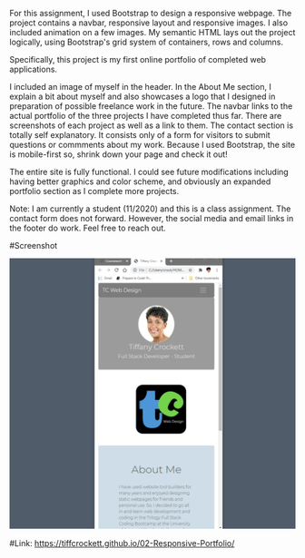 For this assignment, I used Bootstrap to design a responsive webpage.  The project contains a navbar, responsive layout and responsive images. I also included animation on a few images.  My semantic HTML lays out the project logically, using Bootstrap's grid system of containers, rows and columns. 

Specifically, this project is my first online portfolio of completed web applications. 

I included an image of myself in the header.  In the About Me section, I explain a bit about myself and also showcases a logo that I designed in preparation of possible freelance work in the future. The navbar links to the actual portfolio of the three projects I have completed thus far.  There are screenshots of each project as well as a link to them. The contact section is totally self explanatory.  It consists only of a form for visitors to submit questions or commments about my work. Because I used Bootstrap, the site is mobile-first so, shrink down your page and check it out!

The entire site is fully functional. I could see future modifications including having better graphics and color scheme, and obviously an expanded portfolio section as I complete more projects. 

Note:  I am currently a student (11/2020) and this is a class assignment.  The contact form does not forward.  However, the social media and email links in the footer do work. Feel free to reach out.

#Screenshot

![images](https://github.com/tiffcrockett/02-Responsive-Portfolio/blob/3d9e35fd585291c18535511b54a7efe98d2be226/assets/images/ptfolioScrnshot.png)


#Link: https://tiffcrockett.github.io/02-Responsive-Portfolio/
